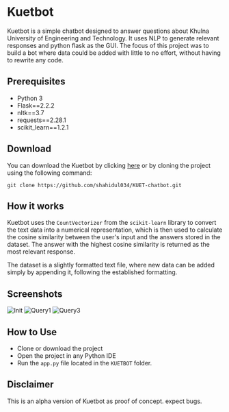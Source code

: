 # Kuetbot

Kuetbot is a simple chatbot designed to answer questions about Khulna University of Engineering and Technology. It uses NLP to generate relevant responses and python flask as the GUI. The focus of this project was to build a bot where data could be added with little to no effort, without having to rewrite any code. 

## Prerequisites
- Python 3
- Flask==2.2.2
- nltk==3.7
- requests==2.28.1
- scikit_learn==1.2.1

## Download
You can download the Kuetbot by clicking [here](https://github.com/shahidul034/KUET-chatbot/archive/refs/heads/main.zip) or by cloning the project using the following command:

`git clone https://github.com/shahidul034/KUET-chatbot.git`

## How it works
Kuetbot uses the `CountVectorizer` from the `scikit-learn` library to convert the text data into a numerical representation, which is then used to calculate the cosine similarity between the user's input and the answers stored in the dataset. The answer with the highest cosine similarity is returned as the most relevant response.

The dataset is a slightly formatted text file, where new data can be added simply by appending it, following the established formatting.

## Screenshots
![Init](https://user-images.githubusercontent.com/49722623/229084528-6e572016-aedf-4f2b-8acd-3708783f3def.png)
![Query1](https://user-images.githubusercontent.com/49722623/229084558-8e27fbcc-8c8b-4915-91c1-efde02654fd6.png)
![Query3](https://user-images.githubusercontent.com/49722623/229086089-f7451e73-2f76-44ce-97a3-ce58cb6acb55.png)


## How to Use
- Clone or download the project
- Open the project in any Python IDE
- Run the `app.py` file located in the `KUETBOT` folder.

## Disclaimer
This is an alpha version of Kuetbot as proof of concept. expect bugs.
